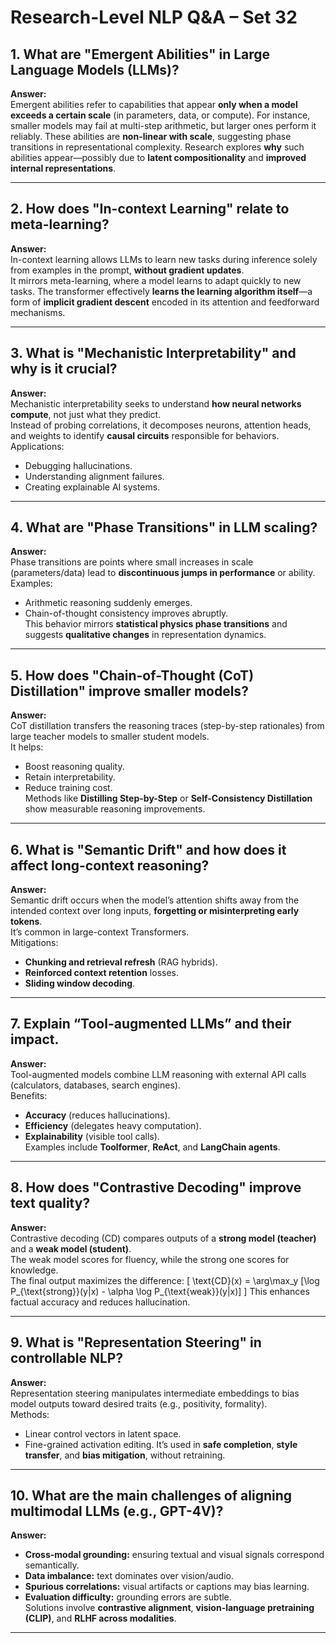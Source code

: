 # Research-Level NLP Q&A – Set 32

## 1. What are "Emergent Abilities" in Large Language Models (LLMs)?
**Answer:**  
Emergent abilities refer to capabilities that appear **only when a model exceeds a certain scale** (in parameters, data, or compute). For instance, smaller models may fail at multi-step arithmetic, but larger ones perform it reliably. These abilities are **non-linear with scale**, suggesting phase transitions in representational complexity. Research explores **why** such abilities appear—possibly due to **latent compositionality** and **improved internal representations**.

---

## 2. How does "In-context Learning" relate to meta-learning?
**Answer:**  
In-context learning allows LLMs to learn new tasks during inference solely from examples in the prompt, **without gradient updates**.  
It mirrors meta-learning, where a model learns to adapt quickly to new tasks. The transformer effectively **learns the learning algorithm itself**—a form of **implicit gradient descent** encoded in its attention and feedforward mechanisms.

---

## 3. What is "Mechanistic Interpretability" and why is it crucial?
**Answer:**  
Mechanistic interpretability seeks to understand **how neural networks compute**, not just what they predict.  
Instead of probing correlations, it decomposes neurons, attention heads, and weights to identify **causal circuits** responsible for behaviors.  
Applications:
- Debugging hallucinations.
- Understanding alignment failures.
- Creating explainable AI systems.

---

## 4. What are "Phase Transitions" in LLM scaling?
**Answer:**  
Phase transitions are points where small increases in scale (parameters/data) lead to **discontinuous jumps in performance** or ability.  
Examples:
- Arithmetic reasoning suddenly emerges.
- Chain-of-thought consistency improves abruptly.  
This behavior mirrors **statistical physics phase transitions** and suggests **qualitative changes** in representation dynamics.

---

## 5. How does "Chain-of-Thought (CoT) Distillation" improve smaller models?
**Answer:**  
CoT distillation transfers the reasoning traces (step-by-step rationales) from large teacher models to smaller student models.  
It helps:
- Boost reasoning quality.
- Retain interpretability.
- Reduce training cost.  
Methods like **Distilling Step-by-Step** or **Self-Consistency Distillation** show measurable reasoning improvements.

---

## 6. What is "Semantic Drift" and how does it affect long-context reasoning?
**Answer:**  
Semantic drift occurs when the model’s attention shifts away from the intended context over long inputs, **forgetting or misinterpreting early tokens**.  
It’s common in large-context Transformers.  
Mitigations:
- **Chunking and retrieval refresh** (RAG hybrids).
- **Reinforced context retention** losses.
- **Sliding window decoding**.

---

## 7. Explain “Tool-augmented LLMs” and their impact.
**Answer:**  
Tool-augmented models combine LLM reasoning with external API calls (calculators, databases, search engines).  
Benefits:
- **Accuracy** (reduces hallucinations).
- **Efficiency** (delegates heavy computation).
- **Explainability** (visible tool calls).  
Examples include **Toolformer**, **ReAct**, and **LangChain agents**.

---

## 8. How does "Contrastive Decoding" improve text quality?
**Answer:**  
Contrastive decoding (CD) compares outputs of a **strong model (teacher)** and a **weak model (student)**.  
The weak model scores for fluency, while the strong one scores for knowledge.  
The final output maximizes the difference:
\[
\text{CD}(x) = \arg\max_y [\log P_{\text{strong}}(y|x) - \alpha \log P_{\text{weak}}(y|x)]
\]
This enhances factual accuracy and reduces hallucination.

---

## 9. What is "Representation Steering" in controllable NLP?
**Answer:**  
Representation steering manipulates intermediate embeddings to bias model outputs toward desired traits (e.g., positivity, formality).  
Methods:
- Linear control vectors in latent space.
- Fine-grained activation editing.
It’s used in **safe completion**, **style transfer**, and **bias mitigation**, without retraining.

---

## 10. What are the main challenges of aligning multimodal LLMs (e.g., GPT-4V)?
**Answer:**  
- **Cross-modal grounding:** ensuring textual and visual signals correspond semantically.
- **Data imbalance:** text dominates over vision/audio.
- **Spurious correlations:** visual artifacts or captions may bias learning.
- **Evaluation difficulty:** grounding errors are subtle.  
Solutions involve **contrastive alignment**, **vision-language pretraining (CLIP)**, and **RLHF across modalities**.

---
